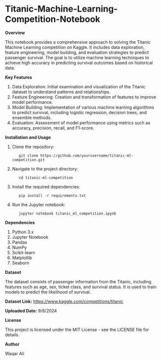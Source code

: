 # Titanic-Machine-Learning-Competition-Notebook

**Overview**

This notebook provides a comprehensive approach to solving the Titanic Machine Learning competition on Kaggle. It includes data exploration, feature engineering, model building, and evaluation strategies to predict passenger survival. The goal is to utilize machine learning techniques to achieve high accuracy in predicting survival outcomes based on historical data.


**Key Features**

1. Data Exploration: Initial examination and visualization of the Titanic dataset to understand patterns and relationships.
2. Feature Engineering: Creation and transformation of features to improve model performance.
3. Model Building: Implementation of various machine learning algorithms to predict survival, including logistic regression, decision trees, and ensemble methods.
4. Evaluation: Assessment of model performance using metrics such as accuracy, precision, recall, and F1-score.


**Installation and Usage**

1. Clone the repository:


          git clone https://github.com/yourusername/titanic-ml-competition.git


2. Navigate to the project directory:


          cd titanic-ml-competition


3. Install the required dependencies:


          pip install -r requirements.txt


4. Run the Jupyter notebook:


          jupyter notebook titanic_ml_competition.ipynb



**Dependencies**

1. Python 3.x
2. Jupyter Notebook
3. Pandas
4. NumPy
5. Scikit-learn
6. Matplotlib
7. Seaborn


**Dataset**

The dataset consists of passenger information from the Titanic, including features such as age, sex, ticket class, and survival status. It is used to train models to predict the likelihood of survival.


**Dataset Link:** https://www.kaggle.com/competitions/titanic


**Uploaded Date:** 9/8/2024


**License**

This project is licensed under the MIT License - see the LICENSE file for details.


**Author**

Waqar Ali

